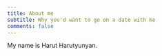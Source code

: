 ```yaml
---
title: About me
subtitle: Why you'd want to go on a date with me
comments: false
---
```


My name is Harut Harutyunyan.